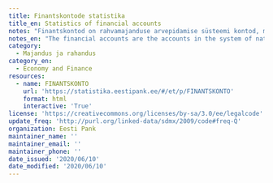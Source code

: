 ```yaml
---
title: Finantskontode statistika
title_en: Statistics of financial accounts
notes: "Finantskontod on rahvamajanduse arvepidamise süsteemi kontod, millel kajastatakse institutsiooniliste sektorite finantsvarasid ja kohustusi perioodi lõpu seisuga, tehingulisi muutusi (netotehingud) ja muid muutusi (nt ümberhindlused, ümberklassifitseerimised, mahakandmised).\r\n\r\nFinantskontod annavad süsteemse ja tervikliku ülevaate institutsiooniliste sektorite finantsvarade ja kohustuste suurusest ja struktuurist ning võimaldavad analüüsida eri sektorite omavahelisi seoseid, riskide kontsentreerumist, muutusi finantskäitumises ja finantssuhteid ülejäänud maailmaga."
notes_en: "The financial accounts are the accounts in the system of national accounts that reflect the financial assets and liabilities of the institutional sector at the end of the period, net transactions, and other changes such as revaluations, reclassifications or write-offs.\r\n\r\nThe financial accounts give a comprehensive and systemic picture of the size and structure of the financial assets and liabilities of the institutional sector and permit analysis of the connections between different sectors, the risks of concentration, changes in financial behaviour, and financial relations with the rest of the world."
category: 
  - Majandus ja rahandus
category_en:
  - Economy and Finance
resources:
  - name: FINANTSKONTO
    url: 'https://statistika.eestipank.ee/#/et/p/FINANTSKONTO'
    format: html
    interactive: 'True'
license: 'https://creativecommons.org/licenses/by-sa/3.0/ee/legalcode'
update_freq: 'http://purl.org/linked-data/sdmx/2009/code#freq-Q'
organization: Eesti Pank
maintainer_name: ''
maintainer_email: ''
maintainer_phone: ''
date_issued: '2020/06/10'
date_modified: '2020/06/10'
---
```

